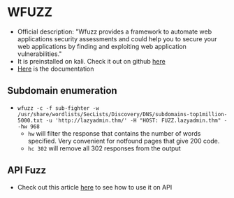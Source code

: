 # WFUZZ

- Official description: "Wfuzz provides a framework to automate web applications security assessments and could help you to secure your web applications by finding and exploiting web application vulnerabilities."
- It is preinstalled on kali. Check it out on github [here](https://github.com/xmendez/wfuzz)
- [Here](https://wfuzz.readthedocs.io/en/latest/) is the documentation

## Subdomain enumeration

- `wfuzz -c -f sub-fighter -w /usr/share/wordlists/SecLists/Discovery/DNS/subdomains-top1million-5000.txt -u 'http://lazyadmin.thm/' -H "HOST: FUZZ.lazyadmin.thm" --hw 968`
  - `hw` will filter the response that contains the number of words specified. Very convenient for notfound pages that give 200 code.
  - `hc 302` will remove all 302 responses from the output

## API Fuzz

- Check out this article [here](/web-pentest/API.md#wfuzz) to see how to use it on API

